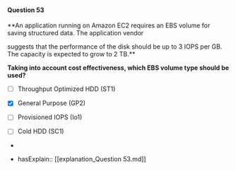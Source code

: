 #### Question  53


**An application running on Amazon EC2 requires an EBS volume for saving structured data. The application vendor

suggests that the performance of the disk should be up to 3 IOPS per GB. The capacity is expected to grow to 2 TB.**


**Taking into account cost effectiveness, which EBS volume type should be used?**


- [ ] Throughput Optimized HDD (ST1)


- [x] General Purpose (GP2)


- [ ] Provisioned IOPS (Io1)


- [ ] Cold HDD (SC1)


*

- hasExplain:: [[explanation_Question  53.md]]